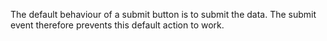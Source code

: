 The default behaviour of a submit button is to submit the data. The submit event therefore prevents this default action to work.
